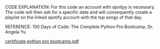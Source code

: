 CODE EXPLANATION: 
For this code an account with spotipy is necessary. The code will then ask for a specific date and will consequently create a playlist on the linked spotify account with the top songs of that day. 

REFERENCE: 
100 Days of Code: The Complete Python Pro Bootcamp, Dr. Angela Yu 

[certificate python pro bootcamp.pdf](https://github.com/virginiaceccatelli/Spotify-Playlist-Webscraping/files/15127682/certificate.python.pro.bootcamp.pdf)
